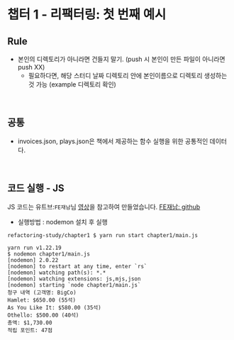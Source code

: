 # 챕터 1 - 리팩터링: 첫 번째 예시

## Rule
- 본인의 디렉토리가 아니라면 건들지 말기. (push 시 본인이 만든 파일이 아니라면 push XX)
  - 필요하다면, 해당 스터디 날짜 디렉토리 안에 본인이름으로 디렉토리 생성하는 것 가능 (example 디렉토리 확인)

<br>

## 공통
- invoices.json, plays.json은 책에서 제공하는 함수 실행을 위한 공통적인 데이터다.

<br>

## 코드 실행 - JS
JS 코드는 유트브:`FE재남`님 [영상](https://www.youtube.com/watch?v=MgjwHPF2In8&t=1644s)을 참고하여 만들었습니다.
[FE재남: github](https://github.com/roy-jung/refactoring/tree/master)
- 실행방법 : nodemon 설치 후 실행
```shell
refactoring-study/chapter1 $ yarn run start chapter1/main.js

yarn run v1.22.19
$ nodemon chapter1/main.js
[nodemon] 2.0.22
[nodemon] to restart at any time, enter `rs`
[nodemon] watching path(s): *.*
[nodemon] watching extensions: js,mjs,json
[nodemon] starting `node chapter1/main.js`
청구 내역 (고객명: BigCo)
Hamlet: $650.00 (55석)
As You Like It: $580.00 (35석)
Othello: $500.00 (40석)
총액: $1,730.00
적립 포인트: 47점
```